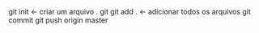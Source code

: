 git init  <- criar um arquivo . git
git add .   <- adicionar todos os arquivos
git commit 
git push origin master
